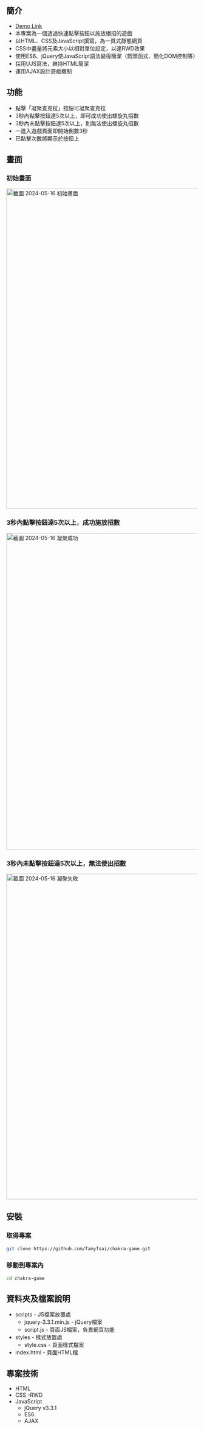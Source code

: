 ## 簡介
- [Demo Link](https://tamytsai.github.io/chakra-game/)
- 本專案為一個透過快速點擊按鈕以施放絕招的遊戲
- 以HTML、CSS及JavaScript撰寫，為一頁式靜態網頁
- CSS中盡量將元素大小以相對單位設定，以達RWD效果
- 使用ES6、jQuery使JavaScript語法變得簡潔（箭頭函式、簡化DOM控制等）
- 採用UJS寫法，維持HTML簡潔
- 運用AJAX設計遊戲機制

## 功能
- 點擊「凝聚查克拉」按鈕可凝聚查克拉
- 3秒內點擊按鈕達5次以上，即可成功使出螺旋丸招數
- 3秒內未點擊按鈕達5次以上，則無法使出螺旋丸招數
- 一進入遊戲頁面即開始倒數3秒
- 已點擊次數將顯示於按鈕上

## 畫面
### 初始畫面
<img width="843" alt="截圖 2024-05-16 初始畫面" src="https://github.com/TamyTsai/chakra-game/assets/97825677/6169546f-912c-4437-8786-3f37c744370b">

### 3秒內點擊按鈕達5次以上，成功施放招數
<img width="833" alt="截圖 2024-05-16 凝聚成功" src="https://github.com/TamyTsai/chakra-game/assets/97825677/a3c95e6c-b147-42e2-999e-efb8d9664c22">

### 3秒內未點擊按鈕達5次以上，無法使出招數
<img width="857" alt="截圖 2024-05-16 凝聚失敗" src="https://github.com/TamyTsai/chakra-game/assets/97825677/3ff2bc60-4632-4598-8632-bfa243bb6e7f">


## 安裝
### 取得專案
```bash
git clone https://github.com/TamyTsai/chakra-game.git
```
### 移動到專案內
```bash
cd chakra-game
```

## 資料夾及檔案說明
- scripts - JS檔案放置處
  - jquery-3.3.1.min.js - jQuery檔案
  - script.js - 頁面JS檔案，負責網頁功能
- styles - 樣式放置處
  - style.css - 頁面樣式檔案
- index.html - 頁面HTML檔

## 專案技術
- HTML
- CSS
  -RWD
- JavaScript
  - jQuery v3.3.1
  - ES6
  - AJAX
